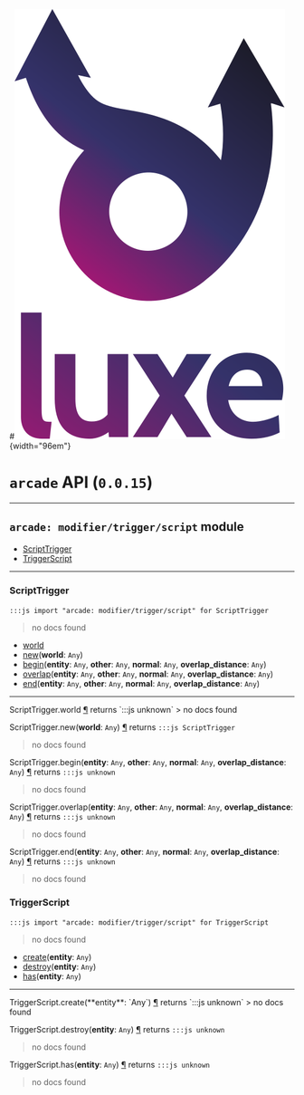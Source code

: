 #![](../../../images/luxe-dark.svg){width="96em"}

# `arcade` API (`0.0.15`)  


---

## `arcade: modifier/trigger/script` module

- [ScriptTrigger](#scripttrigger)   
- [TriggerScript](#triggerscript)   

---

### ScriptTrigger
`:::js import "arcade: modifier/trigger/script" for ScriptTrigger`
> no docs found

- [world](#ScriptTrigger.world)
- [new](#ScriptTrigger.new)(**world**: `Any`)
- [begin](#ScriptTrigger.begin+4)(**entity**: `Any`, **other**: `Any`, **normal**: `Any`, **overlap_distance**: `Any`)
- [overlap](#ScriptTrigger.overlap+4)(**entity**: `Any`, **other**: `Any`, **normal**: `Any`, **overlap_distance**: `Any`)
- [end](#ScriptTrigger.end+4)(**entity**: `Any`, **other**: `Any`, **normal**: `Any`, **overlap_distance**: `Any`)

<hr/>
<endpoint module="arcade: modifier/trigger/script" class="ScriptTrigger" signature="world"></endpoint>
<signature id="ScriptTrigger.world">ScriptTrigger.world
<a class="headerlink" href="#ScriptTrigger.world" title="Permanent link">¶</a></signature>
<span class='api_ret'>returns</span> `:::js unknown`
> no docs found   

<endpoint module="arcade: modifier/trigger/script" class="ScriptTrigger" signature="new(world : Any)"></endpoint>
<signature id="ScriptTrigger.new">ScriptTrigger.new(**world**: `Any`)
<a class="headerlink" href="#ScriptTrigger.new" title="Permanent link">¶</a></signature>
<span class='api_ret'>returns</span> `:::js ScriptTrigger`
> no docs found   

<endpoint module="arcade: modifier/trigger/script" class="ScriptTrigger" signature="begin(entity : Any, other : Any, normal : Any, overlap_distance : Any)"></endpoint>
<signature id="ScriptTrigger.begin+4">ScriptTrigger.begin(**entity**: `Any`, **other**: `Any`, **normal**: `Any`, **overlap_distance**: `Any`)
<a class="headerlink" href="#ScriptTrigger.begin+4" title="Permanent link">¶</a></signature>
<span class='api_ret'>returns</span> `:::js unknown`
> no docs found   

<endpoint module="arcade: modifier/trigger/script" class="ScriptTrigger" signature="overlap(entity : Any, other : Any, normal : Any, overlap_distance : Any)"></endpoint>
<signature id="ScriptTrigger.overlap+4">ScriptTrigger.overlap(**entity**: `Any`, **other**: `Any`, **normal**: `Any`, **overlap_distance**: `Any`)
<a class="headerlink" href="#ScriptTrigger.overlap+4" title="Permanent link">¶</a></signature>
<span class='api_ret'>returns</span> `:::js unknown`
> no docs found   

<endpoint module="arcade: modifier/trigger/script" class="ScriptTrigger" signature="end(entity : Any, other : Any, normal : Any, overlap_distance : Any)"></endpoint>
<signature id="ScriptTrigger.end+4">ScriptTrigger.end(**entity**: `Any`, **other**: `Any`, **normal**: `Any`, **overlap_distance**: `Any`)
<a class="headerlink" href="#ScriptTrigger.end+4" title="Permanent link">¶</a></signature>
<span class='api_ret'>returns</span> `:::js unknown`
> no docs found   

### TriggerScript
`:::js import "arcade: modifier/trigger/script" for TriggerScript`
> no docs found

- [create](#TriggerScript.create)(**entity**: `Any`)
- [destroy](#TriggerScript.destroy)(**entity**: `Any`)
- [has](#TriggerScript.has)(**entity**: `Any`)

<hr/>
<endpoint module="arcade: modifier/trigger/script" class="TriggerScript" signature="create(entity : Any)"></endpoint>
<signature id="TriggerScript.create">TriggerScript.create(**entity**: `Any`)
<a class="headerlink" href="#TriggerScript.create" title="Permanent link">¶</a></signature>
<span class='api_ret'>returns</span> `:::js unknown`
> no docs found   

<endpoint module="arcade: modifier/trigger/script" class="TriggerScript" signature="destroy(entity : Any)"></endpoint>
<signature id="TriggerScript.destroy">TriggerScript.destroy(**entity**: `Any`)
<a class="headerlink" href="#TriggerScript.destroy" title="Permanent link">¶</a></signature>
<span class='api_ret'>returns</span> `:::js unknown`
> no docs found   

<endpoint module="arcade: modifier/trigger/script" class="TriggerScript" signature="has(entity : Any)"></endpoint>
<signature id="TriggerScript.has">TriggerScript.has(**entity**: `Any`)
<a class="headerlink" href="#TriggerScript.has" title="Permanent link">¶</a></signature>
<span class='api_ret'>returns</span> `:::js unknown`
> no docs found   

